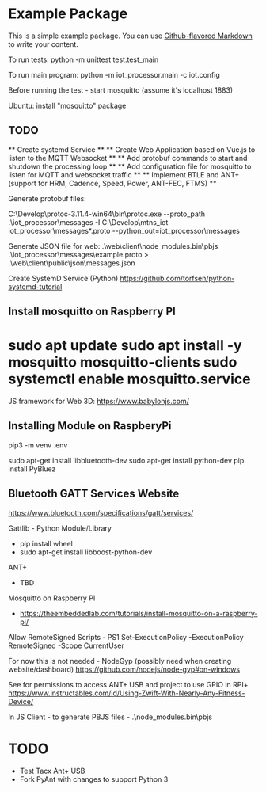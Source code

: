 # Example Package

This is a simple example package. You can use
[Github-flavored Markdown](https://guides.github.com/features/mastering-markdown/)
to write your content.

To run tests: python -m unittest test.test_main

To run main program: python -m iot_processor.main -c iot.config


Before running the test - start mosquitto (assume it's localhost 1883)

Ubuntu: install "mosquitto" package

TODO
---
** Create systemd Service **
** Create Web Application based on Vue.js to listen to the MQTT Websocket **
** Add protobuf commands to start and shutdown the processing loop **
** Add configuration file for mosquitto to listen for MQTT and websocket traffic **
** Implement BTLE and ANT+ (support for HRM, Cadence, Speed, Power, ANT-FEC, FTMS) **


Generate protobuf files:

C:\Develop\protoc-3.11.4-win64\bin\protoc.exe --proto_path .\iot_processor\messages -I C:\Develop\mtns_iot iot_processor\messages\*.proto  --python_out=iot_processor\messages

Generate JSON file for web:
.\web\client\node_modules\.bin\pbjs .\iot_processor\messages\example.proto > .\web\client\public\json\messages.json

Create SystemD Service (Python)
https://github.com/torfsen/python-systemd-tutorial


Install mosquitto on Raspberry PI
---
sudo apt update
sudo apt install -y mosquitto mosquitto-clients
sudo systemctl enable mosquitto.service
=======
JS framework for Web 3D: https://www.babylonjs.com/


Installing Module on RaspberyPi
---
pip3 -m venv .env

sudo apt-get install libbluetooth-dev
sudo apt-get install python-dev
pip install PyBluez


Bluetooth GATT Services Website
---
https://www.bluetooth.com/specifications/gatt/services/

Gattlib - Python Module/Library
- pip install wheel
- sudo apt-get install libboost-python-dev

ANT+
- TBD

Mosquitto on Raspberry PI
- https://theembeddedlab.com/tutorials/install-mosquitto-on-a-raspberry-pi/


Allow RemoteSigned Scripts - PS1
Set-ExecutionPolicy -ExecutionPolicy RemoteSigned -Scope CurrentUser

For now this is not needed - NodeGyp (possibly need when creating website/dashboard)
https://github.com/nodejs/node-gyp#on-windows

See for permissions to access ANT+ USB and project to use GPIO in RPI+
https://www.instructables.com/id/Using-Zwift-With-Nearly-Any-Fitness-Device/

In JS Client - to generate PBJS files - .\node_modules\.bin\pbjs

TODO
===
* Test Tacx Ant+ USB
* Fork PyAnt with changes to support Python 3
